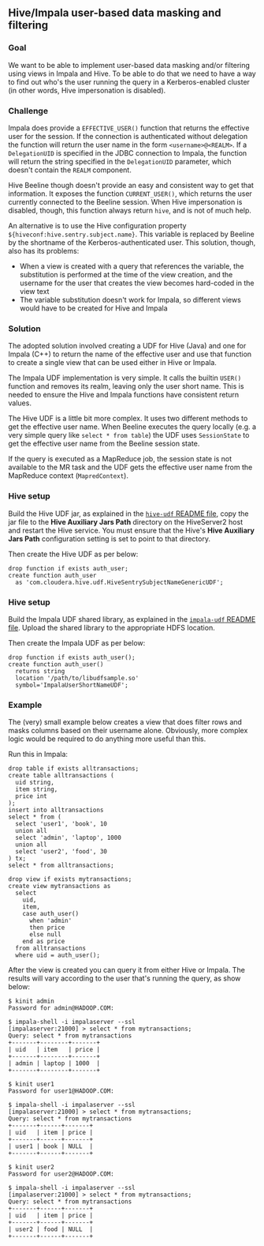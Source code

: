 ## Hive/Impala user-based data masking and filtering

### Goal

We want to be able to implement user-based data masking and/or filtering using views in Impala and Hive. To be able to do that we need to have a way to find out who's the user running the query in a Kerberos-enabled cluster (in other words, Hive impersonation is disabled).

### Challenge

Impala does provide a `EFFECTIVE_USER()` function that returns the effective user for the session. If the connection is authenticated without delegation the function will return the user name in the form `<username>@<REALM>`. If a `DelegationUID` is specified in the JDBC connection to Impala, the function will return the string specified in the `DelegationUID` parameter, which doesn't contain the `REALM` component.

Hive Beeline though doesn't provide an easy and consistent way to get that information. It exposes the function `CURRENT_USER()`, which returns the user currently connected to the Beeline session. When Hive impersonation is disabled, though, this function always return `hive`, and is not of much help.

An alternative is to use the Hive configuration property `${hiveconf:hive.sentry.subject.name}`. This variable is replaced by Beeline by the shortname of the Kerberos-authenticated user. This solution, though, also has its problems:
* When a view is created with a query that references the variable, the substitution is performed at the time of the view creation, and the username for the user that creates the view becomes hard-coded in the view text
* The variable substitution doesn't work for Impala, so different views would have to be created for Hive and Impala

### Solution

The adopted solution involved creating a UDF for Hive (Java) and one for Impala (C++) to return the name of the effective user and use that function to create a single view that can be used either in Hive or Impala.

The Impala UDF implementation is very simple. It calls the builtin `USER()` function and removes its realm, leaving only the user short name. This is needed to ensure the Hive and Impala functions have consistent return values.

The Hive UDF is a little bit more complex. It uses two different methods to get the effective user name. When Beeline executes the query locally (e.g. a very simple query like `select * from table`) the UDF uses `SessionState` to get the effective user name from the Beeline session state.

If the query is executed as a MapReduce job, the session state is not available to the MR task and the UDF gets the effective user name from the MapReduce context (`MapredContext`).

### Hive setup

Build the Hive UDF jar, as explained in the [`hive-udf` README file](hive-udf/README.md), copy the jar file to the **Hive Auxiliary Jars Path** directory on the HiveServer2 host and restart the Hive service. You must ensure that the Hive's **Hive Auxiliary Jars Path** configuration setting is set to point to that directory.

Then create the Hive UDF as per below:

```
drop function if exists auth_user;
create function auth_user
  as 'com.cloudera.hive.udf.HiveSentrySubjectNameGenericUDF';
```

### Hive setup

Build the Impala UDF shared library, as explained in the [`impala-udf` README file](impala-udf/README.md). Upload the shared library to the appropriate HDFS location.

Then create the Impala UDF as per below:

```
drop function if exists auth_user();
create function auth_user()
  returns string
  location '/path/to/libudfsample.so'
  symbol='ImpalaUserShortNameUDF';
```

### Example

The (very) small example below creates a view that does filter rows and masks columns based on their username alone. Obviously, more complex logic would be required to do anything more useful than this.

Run this in Impala:

```
drop table if exists alltransactions;
create table alltransactions (
  uid string,
  item string,
  price int
);
insert into alltransactions
select * from (
  select 'user1', 'book', 10
  union all
  select 'admin', 'laptop', 1000
  union all
  select 'user2', 'food', 30
) tx;
select * from alltransactions;

drop view if exists mytransactions;
create view mytransactions as
  select
    uid,
    item,
    case auth_user()
      when 'admin'
      then price
      else null
    end as price
  from alltransactions
  where uid = auth_user();
```

After the view is created you can query it from either Hive or Impala. The results will vary according to the user that's running the query, as show below:

```
$ kinit admin
Password for admin@HADOOP.COM: 

$ impala-shell -i impalaserver --ssl
[impalaserver:21000] > select * from mytransactions;
Query: select * from mytransactions
+-------+--------+-------+
| uid   | item   | price |
+-------+--------+-------+
| admin | laptop | 1000  |
+-------+--------+-------+

$ kinit user1
Password for user1@HADOOP.COM: 

$ impala-shell -i impalaserver --ssl
[impalaserver:21000] > select * from mytransactions;
Query: select * from mytransactions
+-------+------+-------+
| uid   | item | price |
+-------+------+-------+
| user1 | book | NULL  |
+-------+------+-------+

$ kinit user2
Password for user2@HADOOP.COM: 

$ impala-shell -i impalaserver --ssl
[impalaserver:21000] > select * from mytransactions;
Query: select * from mytransactions
+-------+------+-------+
| uid   | item | price |
+-------+------+-------+
| user2 | food | NULL  |
+-------+------+-------+
```